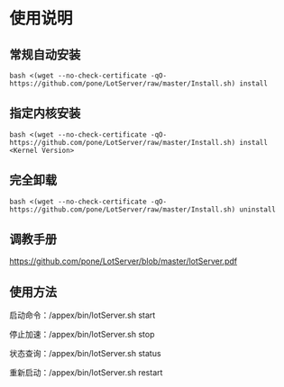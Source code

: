 # 使用说明

## 常规自动安装

```
bash <(wget --no-check-certificate -qO- https://github.com/pone/LotServer/raw/master/Install.sh) install
```

## 指定内核安装

```
bash <(wget --no-check-certificate -qO- https://github.com/pone/LotServer/raw/master/Install.sh) install <Kernel Version>
```

## 完全卸载

```
bash <(wget --no-check-certificate -qO- https://github.com/pone/LotServer/raw/master/Install.sh) uninstall
```

## 调教手册

https://github.com/pone/LotServer/blob/master/lotServer.pdf

## 使用方法

启动命令：/appex/bin/lotServer.sh start

停止加速：/appex/bin/lotServer.sh stop

状态查询：/appex/bin/lotServer.sh status

重新启动：/appex/bin/lotServer.sh restart
